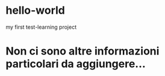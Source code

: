 # hello-world
my first test-learning project
# Non ci sono altre informazioni particolari da aggiungere...
